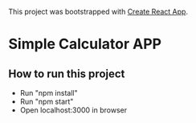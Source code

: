 This project was bootstrapped with [Create React App](https://github.com/facebook/create-react-app).

# Simple Calculator APP

## How to run this project
* Run "npm install"
* Run "npm start"
* Open localhost:3000 in browser
